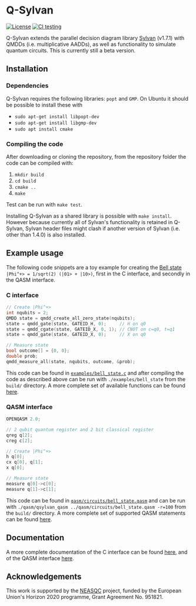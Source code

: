 # Q-Sylvan

[![License](https://img.shields.io/badge/License-Apache%202.0-blue.svg)](https://opensource.org/licenses/Apache-2.0)
[![CI testing](https://github.com/sebastiaanbrand/q-sylvan/actions/workflows/cmake.yml/badge.svg)](https://github.com/sebastiaanbrand/q-sylvan/actions/workflows/cmake.yml)

Q-Sylvan extends the parallel decision diagram library [Sylvan](https://github.com/trolando/sylvan) (v1.7.1) with QMDDs (i.e. multiplicative AADDs), as well as functionality to simulate quantum circuits. This is currently still a beta version.


## Installation

### Dependencies
Q-Sylvan requires the following libraries: `popt` and `GMP`. On Ubuntu it should be possible to install these with
- `sudo apt-get install libpopt-dev`
- `sudo apt-get install libgmp-dev`
- `sudo apt install cmake`


### Compiling the code
After downloading or cloning the repository, from the repository folder the code can be compiled with:
1. `mkdir build`
2. `cd build`
3. `cmake ..`
4. `make`

Test can be run with `make test`.

Installing Q-Sylvan as a shared library is possible with `make install`. However because currently all of Sylvan's functionality is retained in Q-Sylvan, Sylvan header files might clash if another version of Sylvan (i.e. other than 1.4.0) is also installed.


## Example usage
The following code snippets are a toy example for creating the [Bell state](https://en.wikipedia.org/wiki/Bell_state) `|Phi^+> = 1/sqrt(2) (|01> + |10>)`, first in the C interface, and secondly in the QASM interface.

### C interface
```C
// Create |Phi^+>
int nqubits = 2;
QMDD state = qmdd_create_all_zero_state(nqubits);
state = qmdd_gate(state, GATEID_H, 0);     // H on q0
state = qmdd_cgate(state, GATEID_X, 0, 1); // CNOT on c=q0, t=q1
state = qmdd_gate(state, GATEID_X, 0);     // X on q0

// Measure state
bool outcome[] = {0, 0};
double prob;
qmdd_measure_all(state, nqubits, outcome, &prob);
```
This code can be found in [`examples/bell_state.c`](examples/bell_state.c) and after compiling the code as described above can be run with `./examples/bell_state` from the `build/` directory. A more complete set of available functions can be found [here](docs/documentation/c_interface.md).

### QASM interface
```C
OPENQASM 2.0;

// 2 qubit quantum register and 2 bit classical register
qreg q[2];
creg c[2];

// Create |Phi^+>
h q[0];
cx q[0], q[1];
x q[0];

// Measure state
measure q[0]->c[0];
measure q[1]->c[1];
```
This code can be found in [`qasm/circuits/bell_state.qasm`](qasm/circuits/bell_state.qasm) and can be run with `./qasm/qsylvan_qasm ../qasm/circuits/bell_state.qasm -r=100` from the `build/` directory. A more complete set of supported QASM statements can be found [here](docs/documentation/qasm_interface.md).


## Documentation
A more complete documentation of the C interface can be found [here](docs/documentation/c_interface.md), and of the QASM interface [here](docs/documentation/qasm_interface.md).


## Acknowledgements
This work is supported by the [NEASQC](https://cordis.europa.eu/project/id/951821) project, funded by the European Union's Horizon 2020 programme, Grant Agreement No. 951821.
